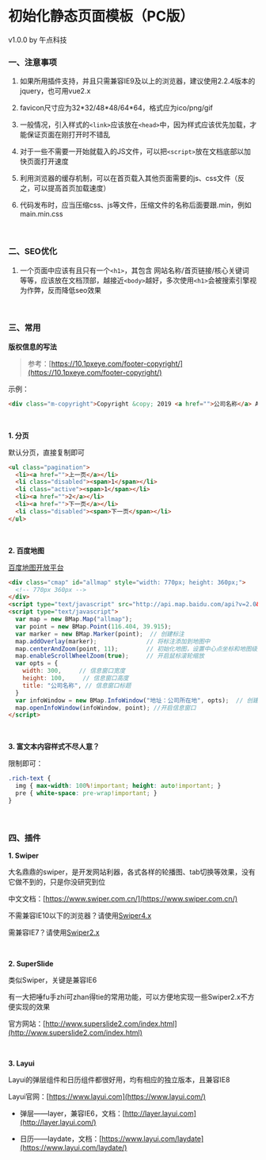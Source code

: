# 初始化静态页面模板（PC版）
v1.0.0 by 午点科技
<br>

### 一、注意事项
1. 如果所用插件支持，并且只需兼容IE9及以上的浏览器，建议使用2.2.4版本的jquery，也可用vue2.x

2. favicon尺寸应为32\*32/48\*48/64\*64，格式应为ico/png/gif

3. 一般情况，引入样式的`<link>`应该放在`<head>`中，因为样式应该优先加载，才能保证页面在刚打开时不错乱

4. 对于一些不需要一开始就载入的JS文件，可以把`<script>`放在文档底部以加快页面打开速度

5. 利用浏览器的缓存机制，可以在首页载入其他页面需要的js、css文件（反之，可以提高首页加载速度）

6. 代码发布时，应当压缩css、js等文件，压缩文件的名称后面要跟.min，例如main.min.css
<br>

### 二、SEO优化
1. 一个页面中应该有且只有一个`<h1>`，其包含 网站名称/首页链接/核心关键词 等等，应该放在文档顶部，越接近`<body>`越好，多次使用`<h1>`会被搜索引擎视为作弊，反而降低seo效果
<br>

### 三、常用

**版权信息的写法**

>参考：[https://10.1pxeye.com/footer-copyright/](https://10.1pxeye.com/footer-copyright/)

示例：
```html
<div class="m-copyright">Copyright &copy; 2019 <a href="">公司名称</a> All Right Reserved</div>
```
<br>

**1. 分页**

默认分页，直接复制即可
```html
<ul class="pagination">
  <li><a href="">上一页</a></li>
  <li class="disabled"><span>1</span></li>
  <li class="active"><span>1</span></li>
  <li><a href="">2</a></li>
  <li><a href="">下一页</a></li>
  <li class="disabled"><span>下一页</span></li>
</ul>
```
<br>

**2. 百度地图**

[百度地图开放平台](http://lbsyun.baidu.com/)
```html
<div class="cmap" id="allmap" style="width: 770px; height: 360px;">
  <!-- 770px 360px -->
</div>
<script type="text/javascript" src="http://api.map.baidu.com/api?v=2.0&ak=4E5A3Fb789138a0ab8431f42a887aea1"></script>
<script type="text/javascript">
  var map = new BMap.Map("allmap");
  var point = new BMap.Point(116.404, 39.915);
  var marker = new BMap.Marker(point);  // 创建标注
  map.addOverlay(marker);              // 将标注添加到地图中
  map.centerAndZoom(point, 11);        // 初始化地图，设置中心点坐标和地图级别 
  map.enableScrollWheelZoom(true);     // 开启鼠标滚轮缩放
  var opts = {
    width: 300,     // 信息窗口宽度
    height: 100,     // 信息窗口高度
    title: "公司名称", // 信息窗口标题
  }
  var infoWindow = new BMap.InfoWindow("地址：公司所在地", opts);  // 创建信息窗口对象
  map.openInfoWindow(infoWindow, point); //开启信息窗口
</script>
```
<br>

**3. 富文本内容样式不尽人意？**

限制即可：
```scss
.rich-text {
  img { max-width: 100%!important; height: auto!important; }
  pre { white-space: pre-wrap!important; }
}
```
<br>

### 四、插件

**1. Swiper**

大名鼎鼎的swiper，是开发网站利器，各式各样的轮播图、tab切换等效果，没有它做不到的，只是你没研究到位

中文文档：[https://www.swiper.com.cn/](https://www.swiper.com.cn/)

不需兼容IE10以下的浏览器？请使用[Swiper4.x](https://www.swiper.com.cn/)

需兼容IE7？请使用[Swiper2.x](https://2.swiper.com.cn/)

<br>

**2. SuperSlide**

类似Swiper，关键是兼容IE6

有一大把唾fu手zhi可zhan得tie的常用功能，可以方便地实现一些Swiper2.x不方便实现的效果

官方网站：[http://www.superslide2.com/index.html](http://www.superslide2.com/index.html)

<br>

**3. Layui**

Layui的弹层组件和日历组件都很好用，均有相应的独立版本，且兼容IE8

Layui官网：[https://www.layui.com](https://www.layui.com/)

+ 弹层——layer，兼容IE6，文档：[http://layer.layui.com](http://layer.layui.com/)

+ 日历——laydate，文档：[https://www.layui.com/laydate](https://www.layui.com/laydate/)
